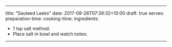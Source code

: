 ---
title: "Sauteed Leeks"
date: 2017-08-26T07:39:32+10:00
draft: true
serves: 
preparation-time:
cooking-time:
ingredients:
  - 1 tsp salt
method:
  - Place salt in bowl and watch
notes:
----